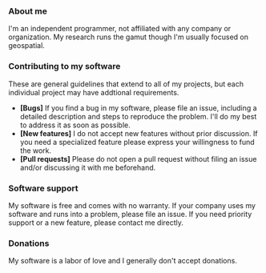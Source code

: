 ### About me

I'm an independent programmer, not affiliated with any company or organization.
My research runs the gamut though I'm usually focused on geospatial.

### Contributing to my software

These are general guidelines that extend to all of my projects, but each individual project may have addtional requirements.

- **[Bugs]** If you find a bug in my software, please file an issue, including a detailed description and steps to reproduce the problem. I'll do my best to address it as soon as possible.
- **[New features]** I do not accept new features without prior discussion. If you need a specialized feature please express your willingness to fund the work.
- **[Pull requests]** Please do not open a pull request without filing an issue and/or discussing it with me beforehand.

### Software support 

My software is free and comes with no warranty.
If your company uses my software and runs into a problem, please file an issue.
If you need priority support or a new feature, please contact me directly.

### Donations

My software is a labor of love and I generally don't accept donations.
